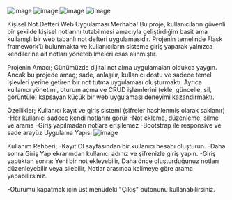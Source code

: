 ![image](https://github.com/user-attachments/assets/e46d338e-0d79-44bf-af9d-17730a2cf15a)
![image](https://github.com/user-attachments/assets/3e2325e7-0cc5-458c-b479-ccabc6dfc96e)
![image](https://github.com/user-attachments/assets/67df3ace-aa44-46a1-9c94-296fc545f8a9)
![image](https://github.com/user-attachments/assets/65358b7d-75b4-4074-914b-24c3608827bb)



  Kişisel Not Defteri Web Uygulaması
Merhaba! Bu proje, kullanıcıların güvenli bir şekilde kişisel notlarını tutabilmesi amacıyla geliştirdiğim basit ama kullanışlı bir web tabanlı not defteri uygulamasıdır. Projenin temelinde Flask framework’ü bulunmakta ve kullanıcıların sisteme giriş yaparak yalnızca kendilerine ait notları yönetebilmeleri esas alınmıştır.
  
 Projenin Amacı;
Günümüzde dijital not alma uygulamaları oldukça yaygın. Ancak bu projede amaç; sade, anlaşılır, kullanıcı dostu ve sadece temel işlevleri yerine getiren bir not tutma uygulaması oluşturmaktı. Ayrıca kullanıcı yönetimi, oturum açma ve CRUD işlemlerini (ekle, güncelle, sil, görüntüle) kapsayan küçük bir web uygulaması deneyimi kazandırmaktı.

  Özellikler;
Kullanıcı kayıt ve giriş sistemi (şifreler hashlenmiş olarak saklanır)
-Her kullanıcı sadece kendi notlarını görür
-Not ekleme, düzenleme, silme ve arama
-Giriş yapılmadan notlara erişilemez
-Bootstrap ile responsive ve sade arayüz
 
 Uygulama Yapısı
![image](https://github.com/user-attachments/assets/cde0c89c-ac2a-4768-9e30-08a2f8611c25)


Kullanım Rehberi;
-Kayıt Ol sayfasından bir kullanıcı hesabı oluşturun.
-Daha sonra Giriş Yap ekranından kullanıcı adınız ve şifrenizle giriş yapın.
-Giriş yaptıktan sonra:
   Yeni bir not ekleyebilir,
   Daha önce oluşturduğunuz notları düzenleyebilir veya silebilir,
   Notlar arasında kelimeye göre arama yapabilirsiniz.

-Oturumu kapatmak için üst menüdeki "Çıkış" butonunu kullanabilirsiniz.
